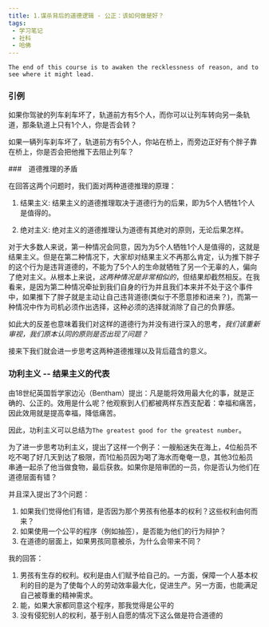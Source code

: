 ```yaml
---
title: 1.谋杀背后的道德逻辑 - 公正：该如何做是好？
tags:
 - 学习笔记
 - 社科
 - 哈佛
---
```


`The end of this course is to awaken the recklessness of reason, and to see where it might lead.`

<!--more-->

### 引例

如果你驾驶的列车刹车坏了，轨道前方有5个人，而你可以让列车转向另一条轨道，那条轨道上只有1个人，你是否会转？

如果一辆列车刹车坏了，轨道前方有5个人，你站在桥上，而旁边正好有个胖子靠在桥上，你是否会把他推下去阻止列车？



###　道德推理的矛盾

在回答这两个问题时，我们面对两种道德推理的原理：

1. 结果主义: 结果主义的道德推理取决于道德行为的后果，即为5个人牺牲1个人是值得的。

2. 绝对主义: 绝对主义的道德推理认为道德有其绝对的原则，无论后果怎样。



对于大多数人来说，第一种情况会同意，因为为5个人牺牲1个人是值得的，这就是结果主义。但是在第二种情况下，大家却对结果主义不再那么肯定，认为推下胖子的这个行为是违背道德的，不能为了5个人的生命就牺牲了另一个无辜的人，偏向了绝对主义。从根本上来说，_这两种情况是非常相似的_，但结果却截然相反。在我看来，是因为第二种情况牵扯到我们自身的行为并且我们本来并不处于这个事件中，如果推下了胖子就是主动让自己违背道德(类似于不愿意掺和进来？)，而第一种情况中作为司机必须作出选择，这种必须的选择就消除了自己的负罪感。



如此大的反差也意味着我们对这样的道德行为并没有进行深入的思考，_我们该重新审视，我们原本认同的原则是否出现了问题？_



接来下我们就会进一步思考这两种道德推理以及背后蕴含的意义。



### 功利主义 -- 结果主义的代表

由18世纪英国哲学家边沁（Bentham）提出：凡是能将效用最大化的事，就是正确的、公正的。效用是什么呢？他观察到人们都被两样东西支配着：幸福和痛苦，因此效用就是提高幸福，降低痛苦。

因此，功利主义可以总结为`The greatest good for the greatest number`。



为了进一步思考功利主义，提出了这样一个例子：一艘船迷失在海上，4位船员不吃不喝了好几天到达了极限，而1位船员因为喝了海水而奄奄一息，其他3位船员串通一起杀了他当做食物，最后获救。如果你是陪审团的一员，你是否认为他们在道德层面有错？



并且深入提出了3个问题：

1. 如果我们觉得他们有错，是否因为那个男孩有他基本的权利？这些权利由何而来？
2. 如果使用一个公平的程序（例如抽签），是否能为他们的行为辩护？
3. 在道德的层面上，如果男孩同意被杀，为什么会带来不同？

我的回答：

1. 男孩有生存的权利。权利是由人们赋予给自己的。一方面，保障一个人基本权利的目的是为了使每个人的劳动效率最大化，促进生产。另一方面，也能满足自己被尊重的精神需求。
2. 能，如果大家都同意这个程序，那我觉得是公平的
3. 没有侵犯别人的权利，基于别人自愿的情况下这么做是符合道德的